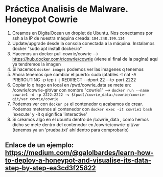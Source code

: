 # Práctica Analisis de Malware. Honeypot Cowrie

1. Creamos en DigitalOcean un droplet de Ubuntu. Nos conectamos por ssh a la IP de nuestra máquina creada: `104.248.199.134`
2. Update/upgrade desde la consola conectada a la máquina. Instalamos docker "sudo apt install docker.io"
3. Hacemos un docker pull cowrie/cowrie --> https://hub.docker.com/r/cowrie/cowrie (viene al final de la pagina) aqui ya tendremos la imagen
4. Si hacemos `docker images` podemos ver las imagenes q tenemos
5. Ahora tenemos que cambiar el puerto: sudo iptables -t nat -A PREROUTING -p tcp \ -j REDIRECT --dport 22 --to-port 2222
6. Copiar lo q hago en local en /pwd/cowrie_data se mete en:    /cowrie/cowrie-git/var con nombre "cowrie1"       --> `docker run --name cowrie1 -d -p 2222:2222 -v $(pwd)/cowrie_data:/cowrie/cowrie-git/var cowrie/cowrie`
7. Podemos ver con `docker ps` el contenedor q acabamos de crear. Podemos meternos al contenedor con `docker exec -it cowrie1 bash` 'execute' y -it q significa 'interactive'
8. Si creamos algo en el ubuntu dentro de /cowrie_data , como hemos dicho se mete dentro del contenedor en /cowrie/cowrie-git/var (tenemos ya un 'prueba.txt' ahí dentro para comprobarlo)

## Enlace de un ejemplo: https://medium.com/@galolbardes/learn-how-to-deploy-a-honeypot-and-visualise-its-data-step-by-step-ea3cd3f25822
